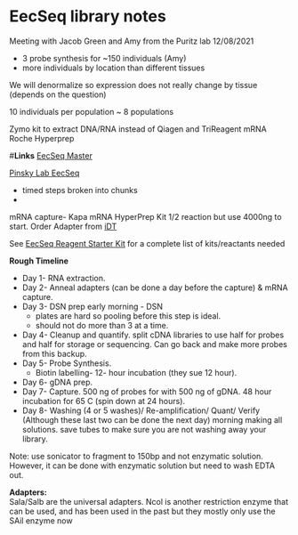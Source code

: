 # EecSeq library notes
Meeting with Jacob Green and Amy from the Puritz lab
12/08/2021

- 3 probe synthesis for ~150 individuals (Amy)
- more individuals by location than different tissues

We will denormalize so expression does not really change by tissue (depends on the question)

10 individuals per population ~ 8 populations

Zymo kit to extract DNA/RNA instead of Qiagen and TriReagent
mRNA Roche Hyperprep 

#**Links**
[EecSeq Master](https://github.com/MarineEvoEcoLab/Lab_Resources/blob/master/Protocols/EecSeq.md)

[Pinsky Lab EecSeq](https://pinskylab.github.io/laboratory/protocols/anneal.nb.html)
  - timed steps broken into chunks
  - 

mRNA capture- Kapa mRNA HyperPrep Kit 1/2 reaction but use 4000ng to start. 
Order Adapter from [iDT](https://www.idtdna.com/pages)

See [EecSeq Reagent Starter Kit](https://docs.google.com/spreadsheets/d/1polVCSltmnFNgS6jBwQDmJ5t35H7x4LF7pau-WiI0LI/edit#gid=0) for a complete list of kits/reactants needed

**Rough Timeline**
- Day 1- RNA extraction. 
- Day 2- Anneal adapters (can be done a day before the capture) & mRNA capture. 
- Day 3- DSN prep early morning - DSN   
  - plates are hard so pooling before this step is ideal. 
  - should not do more than 3 at a time. 
- Day 4- Cleanup and quantify. 
  split cDNA libraries to use half for probes and half for storage or sequencing. Can go back and make more probes from this  backup. 
- Day 5- Probe Synthesis. 
     - Biotin labelling- 12- hour incubation (they sue 12 hour). 
- Day 6- gDNA prep. 
- Day 7- Capture. 
        500 ng of probes for with 500 ng of gDNA. 
        48 hour incubation for 65 C (spin down at 24 hours). 
- Day 8- Washing (4 or 5 washes)/ Re-amplification/ Quant/ Verify (Although these last two can be done the next day)
       morning making all solutions. 
       save tubes to make sure you are not washing away your library. 

Note: use sonicator to fragment to 150bp and not enzymatic solution. 
However, it can be done with enzymatic solution but need to wash EDTA out. 

**Adapters:**  
Sala/Salb are the universal adapters. 
Ncol is another restriction enzyme that can be used, and has been used in the past but they mostly only use the SAil enzyme now


